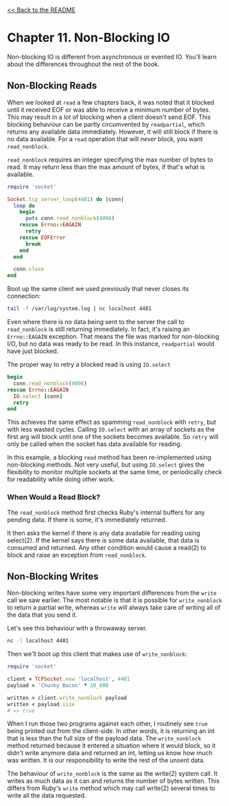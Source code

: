 [&lt;&lt; Back to the README](README.md)

# Chapter 11. Non-Blocking IO

Non-blocking IO is different from asynchronous or evented IO. You'll learn about
the differences throughout the rest of the book.


## Non-Blocking Reads

When we looked at `read` a few chapters back, it was noted that it blocked until
it received EOF or was able to receive a minimum number of bytes. This may result
in a lot of blocking when a client doesn't send EOF. This blocking behaviour can
be partly circumvented by `readpartial`, which returns any available data
immediately. However, it will still block if there is no data available. For a
`read` operation that will _never_ block, you want `read_nonblock`.

`read_nonblock` requires an integer specifying the max number of bytes to read.
It may return less than the max amount of bytes, if that's what is available.

```ruby
require 'socket'

Socket.tcp_server_loop(4481) do |conn|
  loop do
    begin
      puts conn.read_nonblock(4096)
    rescue Errno::EAGAIN
      retry
    rescue EOFError
      break
    end
  end

  conn.close
end
```

Boot up the same client we used previously that never closes its connection:

```sh
tail -f /var/log/system.log | nc localhost 4481
```

Even where there is no data being sent to the server the call to `read_nonblock` 
is still returning immediately. In fact, it's raising an `Errno::EAGAIN`
exception. That means the file was marked for non-blocking I/O, but no data was
ready to be read. In this instance, `readpartial` would have just blocked.

The proper way to retry a blocked read is using `IO.select`

```ruby
begin
  conn.read_nonblock(4096)
rescue Errno::EAGAIN
  IO.select [conn]
  retry
end
```

This achieves the same effect as spamming `read_nonblock` with `retry`, but with
less wasted cycles. Calling `IO.select` with an array of sockets as the first arg
will block until one of the sockets becomes available. So `retry` will only be
called when the socket has data available for reading.

In this example, a blocking `read` method has been re-implemented using
non-blocking methods. Not very useful, but using `IO.select` gives the flexibility
to monitor multiple sockets at the same time, or periodically check for
readability while doing other work.

### When Would a Read Block?

The `read_nonblock` method first checks Ruby's internal buffers for any pending
data. If there is some, it's immediately returned.

It then asks the kernel if there is any data available for reading using
select(2). If the kernel says there is some data available, that data is consumed
and returned. Any other condition would cause a read(2) to block and raise an
exception from `read_nonblock`.

## Non-Blocking Writes

Non-blocking writes have some very important differences from the `write` call we
saw earlier. The most notable is that it is possible for `write_nonblock` to
return a partial write, whereas `write` will always take care of writing all of
the data that you send it.

Let's see this behaviour with a throwaway server.

```sh
nc -l localhost 4481
```

Then we'll boot up this client that makes use of `write_nonblock`:

```ruby
require 'socket'

client = TCPSocket.new 'localhost', 4481
payload = 'Chunky Bacon' * 10_000

written = client.write_nonblock payload
written < payload.size
# => true
```

When I run those two programs against each other, I routinely see `true` being
printed out from the client-side. In other words, it is returning an int that is
less than the full size of the payload data. The `write_nonblock` method returned
because it entered a situation where it would block, so it didn't write anymore
data and returned an int, letting us know how much was written. It is our
responsibility to write the rest of the unsent data.

The behaviour of `write_nonblock` is the same as the write(2) system call. It
writes as much data as it can and returns the number of bytes written. This
differs from Ruby's `write` method which may call write(2) several times to write
all the data requested.


